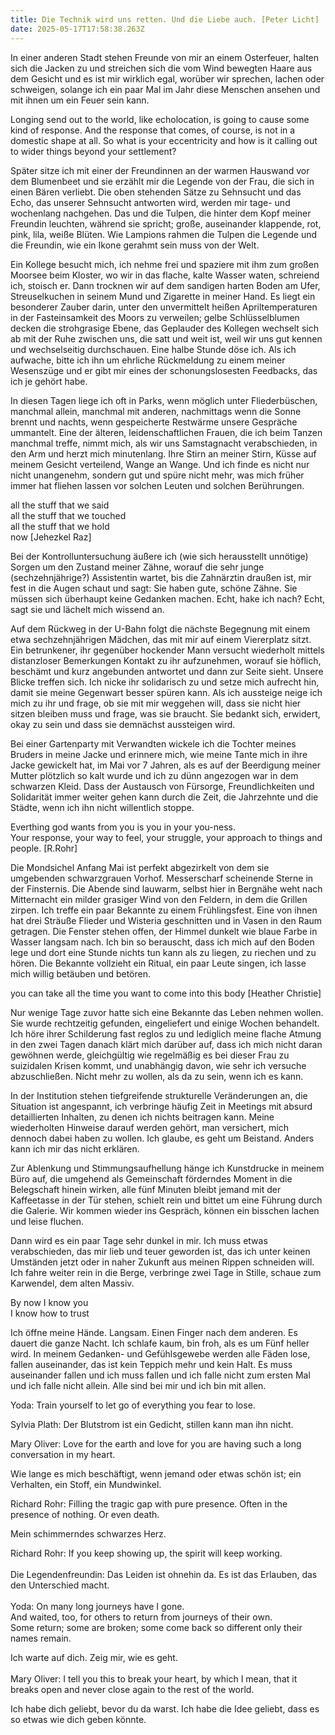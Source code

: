 ```yaml
---
title: Die Technik wird uns retten. Und die Liebe auch. [Peter Licht]
date: 2025-05-17T17:58:38.263Z
---
```

In einer anderen Stadt stehen Freunde von mir an einem Osterfeuer, halten sich die Jacken zu und streichen sich die vom Wind bewegten Haare aus dem Gesicht und es ist mir wirklich egal, worüber wir sprechen, lachen oder schweigen, solange ich ein paar Mal im Jahr diese Menschen ansehen und mit ihnen um ein Feuer sein kann.

Longing send out to the world, like echolocation, is going to cause some kind of response. And the response that comes, of course, is not in a domestic shape at all. So what is your eccentricity and how is it calling out to wider things beyond your settlement?

Später sitze ich mit einer der Freundinnen an der warmen Hauswand vor dem Blumenbeet und sie erzählt mir die Legende von der Frau, die sich in einen Bären verliebt. Die oben stehenden Sätze zu Sehnsucht und das Echo, das unserer Sehnsucht antworten wird, werden mir tage- und wochenlang nachgehen. Das und die Tulpen, die hinter dem Kopf meiner Freundin leuchten, während sie spricht; große, auseinander klappende, rot, pink, lila, weiße Blüten. Wie Lampions rahmen die Tulpen die Legende und die Freundin, wie ein Ikone gerahmt sein muss von der Welt.

Ein Kollege besucht mich, ich nehme frei und spaziere mit ihm zum großen Moorsee beim Kloster, wo wir in das flache, kalte Wasser waten, schreiend ich, stoisch er. Dann trocknen wir auf dem sandigen harten Boden am Ufer, Streuselkuchen in seinem Mund und Zigarette in meiner Hand. Es liegt ein besonderer Zauber darin, unter den unvermittelt heißen Apriltemperaturen in der Fasteinsamkeit des Moors zu verweilen; gelbe Schlüsselblumen decken die strohgrasige Ebene, das Geplauder des Kollegen wechselt sich ab mit der Ruhe zwischen uns, die satt und weit ist, weil wir uns gut kennen und wechselseitig durchschauen. Eine halbe Stunde döse ich. Als ich aufwache, bitte ich ihn um ehrliche Rückmeldung zu einem meiner Wesenszüge und er gibt mir eines der schonungslosesten Feedbacks, das ich je gehört habe.

In diesen Tagen liege ich oft in Parks, wenn möglich unter Fliederbüschen, manchmal allein, manchmal mit anderen, nachmittags wenn die Sonne brennt und nachts, wenn gespeicherte Restwärme unsere Gespräche ummantelt. Eine der älteren, leidenschaftlichen Frauen, die ich beim Tanzen manchmal treffe, nimmt mich, als wir uns Samstagnacht verabschieden, in den Arm und herzt mich minutenlang. Ihre Stirn an meiner Stirn, Küsse auf meinem Gesicht verteilend, Wange an Wange. Und ich finde es nicht nur nicht unangenehm, sondern gut und spüre nicht mehr, was mich früher immer hat fliehen lassen vor solchen Leuten und solchen Berührungen.

all the stuff that we said\
all the stuff that we touched\
all the stuff that we hold\
now \[Jehezkel Raz]

Bei der Kontrolluntersuchung äußere ich (wie sich herausstellt unnötige) Sorgen um den Zustand meiner Zähne, worauf die sehr junge (sechzehnjährige?) Assistentin wartet, bis die Zahnärztin draußen ist, mir fest in die Augen schaut und sagt: Sie haben gute, schöne Zähne. Sie müssen sich überhaupt keine Gedanken machen. Echt, hake ich nach? Echt, sagt sie und lächelt mich wissend an.

Auf dem Rückweg in der U-Bahn folgt die nächste Begegnung mit einem etwa sechzehnjährigen Mädchen, das mit mir auf einem Viererplatz sitzt. Ein betrunkener, ihr gegenüber hockender Mann versucht wiederholt mittels distanzloser Bemerkungen Kontakt zu ihr aufzunehmen, worauf sie höflich, beschämt und kurz angebunden antwortet und dann zur Seite sieht. Unsere Blicke treffen sich. Ich nicke ihr solidarisch zu und setze mich aufrecht hin, damit sie meine Gegenwart besser spüren kann. Als ich aussteige neige ich mich zu ihr und frage, ob sie mit mir weggehen will, dass sie nicht hier sitzen bleiben muss und frage, was sie braucht. Sie bedankt sich, erwidert, okay zu sein und dass sie demnächst aussteigen wird.

Bei einer Gartenparty mit Verwandten wickele ich die Tochter meines Bruders in meine Jacke und erinnere mich, wie meine Tante mich in ihre Jacke gewickelt hat, im Mai vor 7 Jahren, als es auf der Beerdigung meiner Mutter plötzlich so kalt wurde und ich zu dünn angezogen war in dem schwarzen Kleid. Dass der Austausch von Fürsorge, Freundlichkeiten und Solidarität immer weiter gehen kann durch die Zeit, die Jahrzehnte und die Städte, wenn ich ihn nicht willentlich stoppe.

Everthing god wants from you is you in your you-ness.\
Your response, your way to feel, your struggle, your approach to things and people. \[R.Rohr]

Die Mondsichel Anfang Mai ist perfekt abgezirkelt von dem sie umgebenden schwarzgrauen Vorhof. Messerscharf scheinende Sterne in der Finsternis. Die Abende sind lauwarm, selbst hier in Bergnähe weht nach Mitternacht ein milder grasiger Wind von den Feldern, in dem die Grillen zirpen. Ich treffe ein paar Bekannte zu einem Frühlingsfest. Eine von ihnen hat drei Sträuße Flieder und Wisteria geschnitten und in Vasen in den Raum getragen. Die Fenster stehen offen, der Himmel dunkelt wie blaue Farbe in Wasser langsam nach. Ich bin so berauscht, dass ich mich auf den Boden lege und dort eine Stunde nichts tun kann als zu liegen, zu riechen und zu hören. Die Bekannte vollzieht ein Ritual, ein paar Leute singen, ich lasse mich willig betäuben und betören.

you can take all the time you want to come into this body \[Heather Christie]

Nur wenige Tage zuvor hatte sich eine Bekannte das Leben nehmen wollen. Sie wurde rechtzeitig gefunden, eingeliefert und einige Wochen behandelt. Ich höre ihrer Schilderung fast reglos zu und lediglich meine flache Atmung in den zwei Tagen danach klärt mich darüber auf, dass ich mich nicht daran gewöhnen werde, gleichgültig wie regelmäßig es bei dieser Frau zu suizidalen Krisen kommt, und unabhängig davon, wie sehr ich versuche abzuschließen. Nicht mehr zu wollen, als da zu sein, wenn ich es kann.

In der Institution stehen tiefgreifende strukturelle Veränderungen an, die Situation ist angespannt, ich verbringe häufig Zeit in Meetings mit absurd detaillierten Inhalten, zu denen ich nichts beitragen kann. Meine wiederholten Hinweise darauf werden gehört, man versichert, mich dennoch dabei haben zu wollen. Ich glaube, es geht um Beistand. Anders kann ich mir das nicht erklären.

Zur Ablenkung und Stimmungsaufhellung hänge ich Kunstdrucke in meinem Büro auf, die umgehend als Gemeinschaft förderndes Moment in die Belegschaft hinein wirken, alle fünf Minuten bleibt jemand mit der Kaffeetasse in der Tür stehen, schielt rein und bittet um eine Führung durch die Galerie. Wir kommen wieder ins Gespräch, können ein bisschen lachen und leise fluchen.

Dann wird es ein paar Tage sehr dunkel in mir. Ich muss etwas verabschieden, das mir lieb und teuer geworden ist, das ich unter keinen Umständen jetzt oder in naher Zukunft aus meinen Rippen schneiden will. Ich fahre weiter rein in die Berge, verbringe zwei Tage in Stille, schaue zum Karwendel, dem alten Massiv.

By now I know you\
I know how to trust

Ich öffne meine Hände. Langsam. Einen Finger nach dem anderen. Es dauert die ganze Nacht. Ich schlafe kaum, bin froh, als es um Fünf heller wird. In meinem Gedanken- und Gefühlsgewebe werden alle Fäden lose, fallen auseinander, das ist kein Teppich mehr und kein Halt. Es muss auseinander fallen und ich muss fallen und ich falle nicht zum ersten Mal und ich falle nicht allein. Alle sind bei mir und ich bin mit allen.

Yoda: Train yourself to let go of everything you fear to lose.

Sylvia Plath: Der Blutstrom ist ein Gedicht, stillen kann man ihn nicht.

Mary Oliver: Love for the earth and love for you are having such a long conversation in my heart.

Wie lange es mich beschäftigt, wenn jemand oder etwas schön ist; ein Verhalten, ein Stoff, ein Mundwinkel.

Richard Rohr: Filling the tragic gap with pure presence. Often in the presence of nothing. Or even death.

Mein schimmerndes schwarzes Herz.

Richard Rohr: If you keep showing up, the spirit will keep working.\
\
Die Legendenfreundin: Das Leiden ist ohnehin da. Es ist das Erlauben, das den Unterschied macht.\
\
Yoda: On many long journeys have I gone.\
And waited, too, for others to return from journeys of their own.\
Some return; some are broken; some come back so different only their names remain.

Ich warte auf dich. Zeig mir, wie es geht.\
\
Mary Oliver: I tell you this to break your heart, by which I mean, that it breaks open and never close again to the rest of the world.

Ich habe dich geliebt, bevor du da warst. Ich habe die Idee geliebt, dass es so etwas wie dich geben könnte.